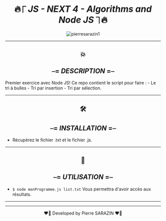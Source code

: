<div align="center">

#  🔥⎾ _**JS - NEXT 4 - Algorithms and Node JS**_ ⏋🔥


</div>


<div align="center">
<img src ="https://media0.giphy.com/media/3o7qDPxorBbvpB1Pby/200.webp?cid=ecf05e47l7qivxeubrumixcsznj85j6palqgubg7zf9xjt77&rid=200.webp&ct=g" alt="pierresarazin1"  />
</div>

 ___

<div align="center">

## 💥
## ⎯= _**DESCRIPTION**_ =⎯

</div>
Premier exercice avec Node JS!
Ce repo contient le script pour faire : 
- Le tri à bulles
- Tri par insertion
- Tri par sélection.

 ___
<div align="center">

## 🛠
## ⎯= _**INSTALLATION**_ =⎯ 

</div>

- Récupérez le fichier .txt et le fichier .js.


 ___
<div align="center">

## 🚀
## ⎯= _**UTILISATION**_ =⎯ 

</div>
 
- ```$ node monProgramme.js list.txt``` Vous permettra d'avoir accès aux résultats.
 ___
 ___

<p align="center">
❤️‍🔥 Developed by Pierre SARAZIN ❤️‍🔥
</p>
